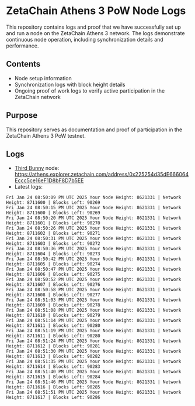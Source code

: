 # ZetaChain Athens 3 PoW Node Logs
This repository contains logs and proof that we have successfully set up and run a node on the ZetaChain Athens 3 network. The logs demonstrate continuous node operation, including synchronization details and performance.

## Contents
- Node setup information
- Synchronization logs with block height details
- Ongoing proof of work logs to verify active participation in the ZetaChain network

## Purpose
This repository serves as documentation and proof of participation in the ZetaChain Athens 3 PoW testnet.

## Logs

- [Third Bunny](https://thirdbunny.xyz/) node: https://athens.explorer.zetachain.com/address/0x225254d35dE666064Eccc5ce16eF1D8bF8D7b5EE
- Latest logs:
```
Fri Jan 24 08:50:09 PM UTC 2025 Your Node Height: 8621331 | Network Height: 8711600 | Blocks Left: 90269
Fri Jan 24 08:50:15 PM UTC 2025 Your Node Height: 8621331 | Network Height: 8711600 | Blocks Left: 90269
Fri Jan 24 08:50:20 PM UTC 2025 Your Node Height: 8621331 | Network Height: 8711601 | Blocks Left: 90270
Fri Jan 24 08:50:26 PM UTC 2025 Your Node Height: 8621331 | Network Height: 8711602 | Blocks Left: 90271
Fri Jan 24 08:50:31 PM UTC 2025 Your Node Height: 8621331 | Network Height: 8711603 | Blocks Left: 90272
Fri Jan 24 08:50:36 PM UTC 2025 Your Node Height: 8621331 | Network Height: 8711604 | Blocks Left: 90273
Fri Jan 24 08:50:42 PM UTC 2025 Your Node Height: 8621331 | Network Height: 8711605 | Blocks Left: 90274
Fri Jan 24 08:50:47 PM UTC 2025 Your Node Height: 8621331 | Network Height: 8711606 | Blocks Left: 90275
Fri Jan 24 08:50:52 PM UTC 2025 Your Node Height: 8621331 | Network Height: 8711607 | Blocks Left: 90276
Fri Jan 24 08:50:58 PM UTC 2025 Your Node Height: 8621331 | Network Height: 8711608 | Blocks Left: 90277
Fri Jan 24 08:51:03 PM UTC 2025 Your Node Height: 8621331 | Network Height: 8711609 | Blocks Left: 90278
Fri Jan 24 08:51:08 PM UTC 2025 Your Node Height: 8621331 | Network Height: 8711610 | Blocks Left: 90279
Fri Jan 24 08:51:14 PM UTC 2025 Your Node Height: 8621331 | Network Height: 8711611 | Blocks Left: 90280
Fri Jan 24 08:51:19 PM UTC 2025 Your Node Height: 8621331 | Network Height: 8711611 | Blocks Left: 90280
Fri Jan 24 08:51:24 PM UTC 2025 Your Node Height: 8621331 | Network Height: 8711612 | Blocks Left: 90281
Fri Jan 24 08:51:30 PM UTC 2025 Your Node Height: 8621331 | Network Height: 8711613 | Blocks Left: 90282
Fri Jan 24 08:51:35 PM UTC 2025 Your Node Height: 8621331 | Network Height: 8711614 | Blocks Left: 90283
Fri Jan 24 08:51:40 PM UTC 2025 Your Node Height: 8621331 | Network Height: 8711615 | Blocks Left: 90284
Fri Jan 24 08:51:46 PM UTC 2025 Your Node Height: 8621331 | Network Height: 8711616 | Blocks Left: 90285
Fri Jan 24 08:51:51 PM UTC 2025 Your Node Height: 8621331 | Network Height: 8711617 | Blocks Left: 90286
```
